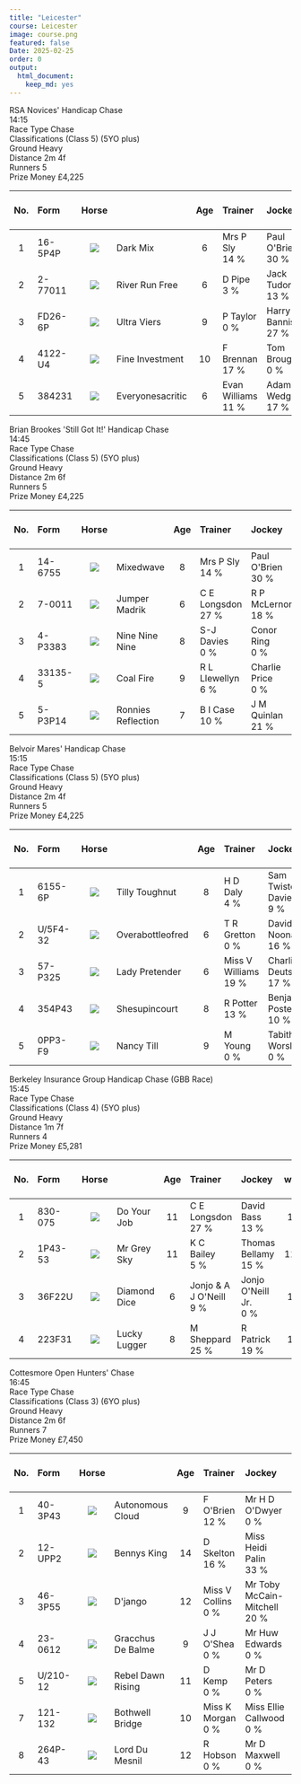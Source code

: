 ```yaml
---
title: "Leicester"
course: Leicester
image: course.png
featured: false
Date: 2025-02-25
order: 0
output:
  html_document:
    keep_md: yes
---
```




<div class="w-full lg:w-2/3">     <div class="card m-3">       <div class="card-header bg-light btn-reveal-trigger py-2 px-4">         <div class="flex flex-row justify-between flex-grow ">           <div>             <span class="text-lg font-bold">               RSA Novices' Handicap Chase             </span>           </div>           <div>             <span class="text-base font-semibold">               14:15             </span>           </div>                    </div>       </div>       <div class="card-body pt-2 pb-2 flex flex-row gap-2 px-4" id="race-information-div">         <div class="bg-gray-400 w-1/6">           <div class="flex flex-col items-center">             <span class="font-semibold text-sm">               Race Type             </span>             <span class="text-xs">               Chase             </span>           </div>         </div>         <div class="bg-gray-400 w-1/6">           <div class="flex flex-col items-center">             <span class="font-semibold text-sm">               Classifications             </span>             <span class="text-xs">               (Class 5) (5YO plus)             </span>           </div>         </div>         <div class="bg-gray-400 w-1/6">           <div class="flex flex-col items-center">             <span class="font-semibold text-sm">               Ground             </span>             <span class="text-xs">               Heavy             </span>           </div>         </div>         <div class="bg-gray-400 w-1/6">           <div class="flex flex-col items-center">             <span class="font-semibold text-sm">               Distance             </span>             <span class="text-xs">               2m 4f             </span>           </div>         </div>         <div class="bg-gray-400 w-1/6">           <div class="flex flex-col items-center">             <span class="font-semibold text-sm">               Runners             </span>             <span class="text-xs">               5             </span>           </div>         </div>         <div class="bg-gray-400 w-1/6">           <div class="flex flex-col items-center">             <span class="font-semibold text-sm">               Prize Money             </span>             <span class="text-xs">               £4,225             </span>           </div>         </div>        </div>     </div>   </div>
<div class="table-responsive"> 
<table class="racecard table table-hover" id="14:15 Leicester" style="width: auto !important; margin-left: auto; margin-right: auto;">
 <thead>
  <tr>
   <th style="text-align:center;"> No. </th>
   <th style="text-align:left;"> Form </th>
   <th style="text-align:center;"> Horse </th>
   <th style="text-align:left;">  </th>
   <th style="text-align:center;"> Age </th>
   <th style="text-align:left;"> Trainer </th>
   <th style="text-align:left;"> Jockey </th>
   <th style="text-align:center;"> weight </th>
   <th style="text-align:center;"> OR <br> DSLR </th>
   <th style="text-align:center;"> VDW <br> Alt VDW </th>
   <th style="text-align:center;"> Pred Score </th>
   <th style="text-align:center;"> Predicted Position </th>
   <th style="text-align:center;"> Win % </th>
   <th style="text-align:center;"> ew probability </th>
   <th style="text-align:center;"> ew preference </th>
   <th style="text-align:center;"> Odds </th>
  </tr>
 </thead>
<tbody>
  <tr>
   <td style="text-align:center;width: 65px; "> 1 </td>
   <td style="text-align:left;"> 16-5P4P </td>
   <td style="text-align:center;width: 40px; ">  <html><body><img src="https://www.attheraces.com/images/silks/20250225/20250225les141501.png?v=2"></body></html>
</td>
   <td style="text-align:left;"> Dark Mix </td>
   <td style="text-align:center;"> 6 </td>
   <td style="text-align:left;"> Mrs P Sly <br> <div class="badge rounded-pill average "> 14 % <div> </div>
</div>
</td>
   <td style="text-align:left;"> Paul O'Brien <br> <div class="badge rounded-pill hot "> 30 % <div> </div>
</div>
</td>
   <td style="text-align:center;"> 11-13 </td>
   <td style="text-align:center;"> 95 <br> 21 </td>
   <td style="text-align:center;"> 24 <br> 5.27 </td>
   <td style="text-align:center;"> 0.466 </td>
   <td style="text-align:center;"> 3 </td>
   <td style="text-align:center;"> <div class="progress" style="height:5px">     <div class="progress-bar rounded-3 bg-primary" role="progressbar" style="width: 0% " aria-valuenow="25" aria-valuemin="0" aria-valuemax="100"></div> </div> <br> 0% </td>
   <td style="text-align:center;"> 0.0833338 </td>
   <td style="text-align:center;"> 3 </td>
   <td style="text-align:center;"> 9.000 </td>
  </tr>
  <tr>
   <td style="text-align:center;width: 65px; "> 2 </td>
   <td style="text-align:left;"> 2-77011 </td>
   <td style="text-align:center;width: 40px; ">  <html><body><img src="https://www.attheraces.com/images/silks/20250225/20250225les141502.png?v=2"></body></html>
</td>
   <td style="text-align:left;"> River Run Free </td>
   <td style="text-align:center;"> 6 </td>
   <td style="text-align:left;"> D Pipe <br> <div class="badge rounded-pill cool "> 3 % <div> </div>
</div>
</td>
   <td style="text-align:left;"> Jack Tudor <br> <div class="badge rounded-pill average "> 13 % <div> </div>
</div>
</td>
   <td style="text-align:center;"> 11-5 </td>
   <td style="text-align:center;"> 87 <br> 12 </td>
   <td style="text-align:center;"> 12 <br> 3.65 </td>
   <td style="text-align:center;"> -0.568 </td>
   <td style="text-align:center;"> 1 </td>
   <td style="text-align:center;"> <div class="progress" style="height:5px">     <div class="progress-bar rounded-3 bg-primary" role="progressbar" style="width: 34% " aria-valuenow="25" aria-valuemin="0" aria-valuemax="100"></div> </div> <br> 34% </td>
   <td style="text-align:center;"> 0.6753666 </td>
   <td style="text-align:center;"> 1 </td>
   <td style="text-align:center;"> 0.500 </td>
  </tr>
  <tr>
   <td style="text-align:center;width: 65px; "> 3 </td>
   <td style="text-align:left;"> FD26-6P </td>
   <td style="text-align:center;width: 40px; ">  <html><body><img src="https://www.attheraces.com/images/silks/20250225/20250225les141503.png?v=2"></body></html>
</td>
   <td style="text-align:left;"> Ultra Viers </td>
   <td style="text-align:center;"> 9 </td>
   <td style="text-align:left;"> P Taylor <br> <div class="badge rounded-pill cool "> 0 % <div> </div>
</div>
</td>
   <td style="text-align:left;"> Harry Bannister <br> <div class="badge rounded-pill hot "> 27 % <div> </div>
</div>
</td>
   <td style="text-align:center;"> 11-5 </td>
   <td style="text-align:center;"> 87 <br> 12 </td>
   <td style="text-align:center;"> 22 <br> 4.64 </td>
   <td style="text-align:center;"> 1.109 </td>
   <td style="text-align:center;"> 5 </td>
   <td style="text-align:center;"> <div class="progress" style="height:5px">     <div class="progress-bar rounded-3 bg-primary" role="progressbar" style="width: 0% " aria-valuenow="25" aria-valuemin="0" aria-valuemax="100"></div> </div> <br> 0% </td>
   <td style="text-align:center;"> 0.0114073 </td>
   <td style="text-align:center;"> 5 </td>
   <td style="text-align:center;"> 16.000 </td>
  </tr>
  <tr>
   <td style="text-align:center;width: 65px; "> 4 </td>
   <td style="text-align:left;"> 4122-U4 </td>
   <td style="text-align:center;width: 40px; ">  <html><body><img src="https://www.attheraces.com/images/silks/20250225/20250225les141504.png?v=2"></body></html>
</td>
   <td style="text-align:left;"> Fine Investment </td>
   <td style="text-align:center;"> 10 </td>
   <td style="text-align:left;"> F Brennan <br> <div class="badge rounded-pill average "> 17 % <div> </div>
</div>
</td>
   <td style="text-align:left;"> Tom Broughton  <br> <div class="badge rounded-pill cool "> 0 % <div> </div>
</div>
</td>
   <td style="text-align:center;"> 11-3 </td>
   <td style="text-align:center;"> 85 <br> 286 </td>
   <td style="text-align:center;"> 16 <br> 4.44 </td>
   <td style="text-align:center;"> 0.883 </td>
   <td style="text-align:center;"> 4 </td>
   <td style="text-align:center;"> <div class="progress" style="height:5px">     <div class="progress-bar rounded-3 bg-primary" role="progressbar" style="width: 0% " aria-valuenow="25" aria-valuemin="0" aria-valuemax="100"></div> </div> <br> 0% </td>
   <td style="text-align:center;"> 0.0217025 </td>
   <td style="text-align:center;"> 4 </td>
   <td style="text-align:center;"> 10.000 </td>
  </tr>
  <tr>
   <td style="text-align:center;width: 65px; "> 5 </td>
   <td style="text-align:left;"> 384231 </td>
   <td style="text-align:center;width: 40px; ">  <html><body><img src="https://www.attheraces.com/images/silks/20250225/20250225les141505.png?v=2"></body></html>
</td>
   <td style="text-align:left;"> Everyonesacritic </td>
   <td style="text-align:center;"> 6 </td>
   <td style="text-align:left;"> Evan Williams <br> <div class="badge rounded-pill average "> 11 % <div> </div>
</div>
</td>
   <td style="text-align:left;"> Adam Wedge <br> <div class="badge rounded-pill average "> 17 % <div> </div>
</div>
</td>
   <td style="text-align:center;"> 11-2 </td>
   <td style="text-align:center;"> 84 <br> 13 </td>
   <td style="text-align:center;"> 6 <br> 1.4 </td>
   <td style="text-align:center;"> -0.487 </td>
   <td style="text-align:center;"> 2 </td>
   <td style="text-align:center;"> <div class="progress" style="height:5px">     <div class="progress-bar rounded-3 bg-primary" role="progressbar" style="width: 66% " aria-valuenow="25" aria-valuemin="0" aria-valuemax="100"></div> </div> <br> 66% </td>
   <td style="text-align:center;"> 0.1879064 </td>
   <td style="text-align:center;"> 2 </td>
   <td style="text-align:center;"> 3.333 </td>
  </tr>
</tbody>
</table>
</div>
<div class="w-full lg:w-2/3">     <div class="card m-3">       <div class="card-header bg-light btn-reveal-trigger py-2 px-4">         <div class="flex flex-row justify-between flex-grow ">           <div>             <span class="text-lg font-bold">               Brian Brookes 'Still Got It!' Handicap Chase             </span>           </div>           <div>             <span class="text-base font-semibold">               14:45             </span>           </div>                    </div>       </div>       <div class="card-body pt-2 pb-2 flex flex-row gap-2 px-4" id="race-information-div">         <div class="bg-gray-400 w-1/6">           <div class="flex flex-col items-center">             <span class="font-semibold text-sm">               Race Type             </span>             <span class="text-xs">               Chase             </span>           </div>         </div>         <div class="bg-gray-400 w-1/6">           <div class="flex flex-col items-center">             <span class="font-semibold text-sm">               Classifications             </span>             <span class="text-xs">               (Class 5) (5YO plus)             </span>           </div>         </div>         <div class="bg-gray-400 w-1/6">           <div class="flex flex-col items-center">             <span class="font-semibold text-sm">               Ground             </span>             <span class="text-xs">               Heavy             </span>           </div>         </div>         <div class="bg-gray-400 w-1/6">           <div class="flex flex-col items-center">             <span class="font-semibold text-sm">               Distance             </span>             <span class="text-xs">               2m 6f             </span>           </div>         </div>         <div class="bg-gray-400 w-1/6">           <div class="flex flex-col items-center">             <span class="font-semibold text-sm">               Runners             </span>             <span class="text-xs">               5             </span>           </div>         </div>         <div class="bg-gray-400 w-1/6">           <div class="flex flex-col items-center">             <span class="font-semibold text-sm">               Prize Money             </span>             <span class="text-xs">               £4,225             </span>           </div>         </div>        </div>     </div>   </div>
<div class="table-responsive"> 
<table class="racecard table table-hover" id="14:45 Leicester" style="width: auto !important; margin-left: auto; margin-right: auto;">
 <thead>
  <tr>
   <th style="text-align:center;"> No. </th>
   <th style="text-align:left;"> Form </th>
   <th style="text-align:center;"> Horse </th>
   <th style="text-align:left;">  </th>
   <th style="text-align:center;"> Age </th>
   <th style="text-align:left;"> Trainer </th>
   <th style="text-align:left;"> Jockey </th>
   <th style="text-align:center;"> weight </th>
   <th style="text-align:center;"> OR <br> DSLR </th>
   <th style="text-align:center;"> VDW <br> Alt VDW </th>
   <th style="text-align:center;"> Pred Score </th>
   <th style="text-align:center;"> Predicted Position </th>
   <th style="text-align:center;"> Win % </th>
   <th style="text-align:center;"> ew probability </th>
   <th style="text-align:center;"> ew preference </th>
   <th style="text-align:center;"> Odds </th>
  </tr>
 </thead>
<tbody>
  <tr>
   <td style="text-align:center;width: 65px; "> 1 </td>
   <td style="text-align:left;"> 14-6755 </td>
   <td style="text-align:center;width: 40px; ">  <html><body><img src="https://www.attheraces.com/images/silks/20250225/20250225les144501.png?v=2"></body></html>
</td>
   <td style="text-align:left;"> Mixedwave </td>
   <td style="text-align:center;"> 8 </td>
   <td style="text-align:left;"> Mrs P Sly <br> <div class="badge rounded-pill average "> 14 % <div> </div>
</div>
</td>
   <td style="text-align:left;"> Paul O'Brien <br> <div class="badge rounded-pill hot "> 30 % <div> </div>
</div>
</td>
   <td style="text-align:center;"> 12-0 </td>
   <td style="text-align:center;"> 97 <br> 32 </td>
   <td style="text-align:center;"> 17 <br> 3.11 </td>
   <td style="text-align:center;"> 0.528 </td>
   <td style="text-align:center;"> 4 </td>
   <td style="text-align:center;"> <div class="progress" style="height:5px">     <div class="progress-bar rounded-3 bg-primary" role="progressbar" style="width: 0% " aria-valuenow="25" aria-valuemin="0" aria-valuemax="100"></div> </div> <br> 0% </td>
   <td style="text-align:center;"> 0.0505042 </td>
   <td style="text-align:center;"> 5 </td>
   <td style="text-align:center;"> 6.500 </td>
  </tr>
  <tr>
   <td style="text-align:center;width: 65px; "> 2 </td>
   <td style="text-align:left;"> 7-0011 </td>
   <td style="text-align:center;width: 40px; ">  <html><body><img src="https://www.attheraces.com/images/silks/20250225/20250225les144502.png?v=2"></body></html>
</td>
   <td style="text-align:left;"> Jumper Madrik </td>
   <td style="text-align:center;"> 6 </td>
   <td style="text-align:left;"> C E Longsdon <br> <div class="badge rounded-pill hot "> 27 % <div> </div>
</div>
</td>
   <td style="text-align:left;"> R P McLernon <br> <div class="badge rounded-pill average "> 18 % <div> </div>
</div>
</td>
   <td style="text-align:center;"> 11-11 </td>
   <td style="text-align:center;"> 94 <br> 24 </td>
   <td style="text-align:center;"> 12 <br> 2.89 </td>
   <td style="text-align:center;"> -0.244 </td>
   <td style="text-align:center;"> 1 </td>
   <td style="text-align:center;"> <div class="progress" style="height:5px">     <div class="progress-bar rounded-3 bg-primary" role="progressbar" style="width: 76% " aria-valuenow="25" aria-valuemin="0" aria-valuemax="100"></div> </div> <br> 76% </td>
   <td style="text-align:center;"> 0.5648584 </td>
   <td style="text-align:center;"> 1 </td>
   <td style="text-align:center;"> 0.909 </td>
  </tr>
  <tr>
   <td style="text-align:center;width: 65px; "> 3 </td>
   <td style="text-align:left;"> 4-P3383 </td>
   <td style="text-align:center;width: 40px; ">  <html><body><img src="https://www.attheraces.com/images/silks/20250225/20250225les144503.png?v=2"></body></html>
</td>
   <td style="text-align:left;"> Nine Nine Nine </td>
   <td style="text-align:center;"> 8 </td>
   <td style="text-align:left;"> S-J Davies <br> <div class="badge rounded-pill cool "> 0 % <div> </div>
</div>
</td>
   <td style="text-align:left;"> Conor Ring <br> <div class="badge rounded-pill cool "> 0 % <div> </div>
</div>
</td>
   <td style="text-align:center;"> 11-3 </td>
   <td style="text-align:center;"> 86 <br> 12 </td>
   <td style="text-align:center;"> 14 <br> 2.07 </td>
   <td style="text-align:center;"> 0.040 </td>
   <td style="text-align:center;"> 2 </td>
   <td style="text-align:center;"> <div class="progress" style="height:5px">     <div class="progress-bar rounded-3 bg-primary" role="progressbar" style="width: 24% " aria-valuenow="25" aria-valuemin="0" aria-valuemax="100"></div> </div> <br> 24% </td>
   <td style="text-align:center;"> 0.0755653 </td>
   <td style="text-align:center;"> 4 </td>
   <td style="text-align:center;"> 9.000 </td>
  </tr>
  <tr>
   <td style="text-align:center;width: 65px; "> 4 </td>
   <td style="text-align:left;"> 33135-5 </td>
   <td style="text-align:center;width: 40px; ">  <html><body><img src="https://www.attheraces.com/images/silks/20250225/20250225les144504.png?v=2"></body></html>
</td>
   <td style="text-align:left;"> Coal Fire </td>
   <td style="text-align:center;"> 9 </td>
   <td style="text-align:left;"> R L Llewellyn <br> <div class="badge rounded-pill cool "> 6 % <div> </div>
</div>
</td>
   <td style="text-align:left;"> Charlie Price  <br> <div class="badge rounded-pill cool "> 0 % <div> </div>
</div>
</td>
   <td style="text-align:center;"> 11-3 </td>
   <td style="text-align:center;"> 86 <br> 20 </td>
   <td style="text-align:center;"> 13 <br> 3.25 </td>
   <td style="text-align:center;"> 0.880 </td>
   <td style="text-align:center;"> 5 </td>
   <td style="text-align:center;"> <div class="progress" style="height:5px">     <div class="progress-bar rounded-3 bg-primary" role="progressbar" style="width: 0% " aria-valuenow="25" aria-valuemin="0" aria-valuemax="100"></div> </div> <br> 0% </td>
   <td style="text-align:center;"> 0.0765685 </td>
   <td style="text-align:center;"> 3 </td>
   <td style="text-align:center;"> 4.000 </td>
  </tr>
  <tr>
   <td style="text-align:center;width: 65px; "> 5 </td>
   <td style="text-align:left;"> 5-P3P14 </td>
   <td style="text-align:center;width: 40px; ">  <html><body><img src="https://www.attheraces.com/images/silks/20250225/20250225les144505.png?v=2"></body></html>
</td>
   <td style="text-align:left;"> Ronnies Reflection </td>
   <td style="text-align:center;"> 7 </td>
   <td style="text-align:left;"> B I Case <br> <div class="badge rounded-pill average "> 10 % <div> </div>
</div>
</td>
   <td style="text-align:left;"> J M Quinlan <br> <div class="badge rounded-pill hot "> 21 % <div> </div>
</div>
</td>
   <td style="text-align:center;"> 11-1 </td>
   <td style="text-align:center;"> 84 <br> 17 </td>
   <td style="text-align:center;"> 15 <br> 3.53 </td>
   <td style="text-align:center;"> 0.402 </td>
   <td style="text-align:center;"> 3 </td>
   <td style="text-align:center;"> <div class="progress" style="height:5px">     <div class="progress-bar rounded-3 bg-primary" role="progressbar" style="width: 0% " aria-valuenow="25" aria-valuemin="0" aria-valuemax="100"></div> </div> <br> 0% </td>
   <td style="text-align:center;"> 0.1147039 </td>
   <td style="text-align:center;"> 2 </td>
   <td style="text-align:center;"> 4.500 </td>
  </tr>
</tbody>
</table>
</div>
<div class="w-full lg:w-2/3">     <div class="card m-3">       <div class="card-header bg-light btn-reveal-trigger py-2 px-4">         <div class="flex flex-row justify-between flex-grow ">           <div>             <span class="text-lg font-bold">               Belvoir Mares' Handicap Chase             </span>           </div>           <div>             <span class="text-base font-semibold">               15:15             </span>           </div>                    </div>       </div>       <div class="card-body pt-2 pb-2 flex flex-row gap-2 px-4" id="race-information-div">         <div class="bg-gray-400 w-1/6">           <div class="flex flex-col items-center">             <span class="font-semibold text-sm">               Race Type             </span>             <span class="text-xs">               Chase             </span>           </div>         </div>         <div class="bg-gray-400 w-1/6">           <div class="flex flex-col items-center">             <span class="font-semibold text-sm">               Classifications             </span>             <span class="text-xs">               (Class 5) (5YO plus)             </span>           </div>         </div>         <div class="bg-gray-400 w-1/6">           <div class="flex flex-col items-center">             <span class="font-semibold text-sm">               Ground             </span>             <span class="text-xs">               Heavy             </span>           </div>         </div>         <div class="bg-gray-400 w-1/6">           <div class="flex flex-col items-center">             <span class="font-semibold text-sm">               Distance             </span>             <span class="text-xs">               2m 4f             </span>           </div>         </div>         <div class="bg-gray-400 w-1/6">           <div class="flex flex-col items-center">             <span class="font-semibold text-sm">               Runners             </span>             <span class="text-xs">               5             </span>           </div>         </div>         <div class="bg-gray-400 w-1/6">           <div class="flex flex-col items-center">             <span class="font-semibold text-sm">               Prize Money             </span>             <span class="text-xs">               £4,225             </span>           </div>         </div>        </div>     </div>   </div>
<div class="table-responsive"> 
<table class="racecard table table-hover" id="15:15 Leicester" style="width: auto !important; margin-left: auto; margin-right: auto;">
 <thead>
  <tr>
   <th style="text-align:center;"> No. </th>
   <th style="text-align:left;"> Form </th>
   <th style="text-align:center;"> Horse </th>
   <th style="text-align:left;">  </th>
   <th style="text-align:center;"> Age </th>
   <th style="text-align:left;"> Trainer </th>
   <th style="text-align:left;"> Jockey </th>
   <th style="text-align:center;"> weight </th>
   <th style="text-align:center;"> OR <br> DSLR </th>
   <th style="text-align:center;"> VDW <br> Alt VDW </th>
   <th style="text-align:center;"> Pred Score </th>
   <th style="text-align:center;"> Predicted Position </th>
   <th style="text-align:center;"> Win % </th>
   <th style="text-align:center;"> ew probability </th>
   <th style="text-align:center;"> ew preference </th>
   <th style="text-align:center;"> Odds </th>
  </tr>
 </thead>
<tbody>
  <tr>
   <td style="text-align:center;width: 65px; "> 1 </td>
   <td style="text-align:left;"> 6155-6P </td>
   <td style="text-align:center;width: 40px; ">  <html><body><img src="https://www.attheraces.com/images/silks/20250225/20250225les151501.png?v=2"></body></html>
</td>
   <td style="text-align:left;"> Tilly Toughnut </td>
   <td style="text-align:center;"> 8 </td>
   <td style="text-align:left;"> H D Daly <br> <div class="badge rounded-pill cool "> 4 % <div> </div>
</div>
</td>
   <td style="text-align:left;"> Sam Twiston-Davies <br> <div class="badge rounded-pill cool "> 9 % <div> </div>
</div>
</td>
   <td style="text-align:center;"> 12-0 </td>
   <td style="text-align:center;"> 97 <br> 19 </td>
   <td style="text-align:center;"> 21 <br> 4.14 </td>
   <td style="text-align:center;"> 0.746 </td>
   <td style="text-align:center;"> 4 </td>
   <td style="text-align:center;"> <div class="progress" style="height:5px">     <div class="progress-bar rounded-3 bg-primary" role="progressbar" style="width: 0% " aria-valuenow="25" aria-valuemin="0" aria-valuemax="100"></div> </div> <br> 0% </td>
   <td style="text-align:center;"> 0.0591490 </td>
   <td style="text-align:center;"> 4 </td>
   <td style="text-align:center;"> 5.000 </td>
  </tr>
  <tr>
   <td style="text-align:center;width: 65px; "> 2 </td>
   <td style="text-align:left;"> U/5F4-32 </td>
   <td style="text-align:center;width: 40px; ">  <html><body><img src="https://www.attheraces.com/images/silks/20250225/20250225les151502.png?v=2"></body></html>
</td>
   <td style="text-align:left;"> Overabottleofred </td>
   <td style="text-align:center;"> 6 </td>
   <td style="text-align:left;"> T R Gretton <br> <div class="badge rounded-pill cool "> 0 % <div> </div>
</div>
</td>
   <td style="text-align:left;"> David Noonan <br> <div class="badge rounded-pill average "> 16 % <div> </div>
</div>
</td>
   <td style="text-align:center;"> 12-0 </td>
   <td style="text-align:center;"> 97 <br> 59 </td>
   <td style="text-align:center;"> 9 <br> 3.36 </td>
   <td style="text-align:center;"> -0.162 </td>
   <td style="text-align:center;"> 1 </td>
   <td style="text-align:center;"> <div class="progress" style="height:5px">     <div class="progress-bar rounded-3 bg-primary" role="progressbar" style="width: 100% " aria-valuenow="25" aria-valuemin="0" aria-valuemax="100"></div> </div> <br> 100% </td>
   <td style="text-align:center;"> 0.4773501 </td>
   <td style="text-align:center;"> 1 </td>
   <td style="text-align:center;"> 2.000 </td>
  </tr>
  <tr>
   <td style="text-align:center;width: 65px; "> 3 </td>
   <td style="text-align:left;"> 57-P325 </td>
   <td style="text-align:center;width: 40px; ">  <html><body><img src="https://www.attheraces.com/images/silks/20250225/20250225les151503.png?v=2"></body></html>
</td>
   <td style="text-align:left;"> Lady Pretender </td>
   <td style="text-align:center;"> 6 </td>
   <td style="text-align:left;"> Miss V Williams <br> <div class="badge rounded-pill average "> 19 % <div> </div>
</div>
</td>
   <td style="text-align:left;"> Charlie Deutsch <br> <div class="badge rounded-pill average "> 17 % <div> </div>
</div>
</td>
   <td style="text-align:center;"> 11-12 </td>
   <td style="text-align:center;"> 95 <br> 21 </td>
   <td style="text-align:center;"> 10 <br> 2.08 </td>
   <td style="text-align:center;"> 0.622 </td>
   <td style="text-align:center;"> 3 </td>
   <td style="text-align:center;"> <div class="progress" style="height:5px">     <div class="progress-bar rounded-3 bg-primary" role="progressbar" style="width: 0% " aria-valuenow="25" aria-valuemin="0" aria-valuemax="100"></div> </div> <br> 0% </td>
   <td style="text-align:center;"> 0.4116726 </td>
   <td style="text-align:center;"> 2 </td>
   <td style="text-align:center;"> 1.875 </td>
  </tr>
  <tr>
   <td style="text-align:center;width: 65px; "> 4 </td>
   <td style="text-align:left;"> 354P43 </td>
   <td style="text-align:center;width: 40px; ">  <html><body><img src="https://www.attheraces.com/images/silks/20250225/20250225les151504.png?v=2"></body></html>
</td>
   <td style="text-align:left;"> Shesupincourt </td>
   <td style="text-align:center;"> 8 </td>
   <td style="text-align:left;"> R Potter <br> <div class="badge rounded-pill average "> 13 % <div> </div>
</div>
</td>
   <td style="text-align:left;"> Benjamin Poste <br> <div class="badge rounded-pill average "> 10 % <div> </div>
</div>
</td>
   <td style="text-align:center;"> 10-11 </td>
   <td style="text-align:center;"> 80 <br> 19 </td>
   <td style="text-align:center;"> 17 <br> 5.2 </td>
   <td style="text-align:center;"> 0.288 </td>
   <td style="text-align:center;"> 2 </td>
   <td style="text-align:center;"> <div class="progress" style="height:5px">     <div class="progress-bar rounded-3 bg-primary" role="progressbar" style="width: 0% " aria-valuenow="25" aria-valuemin="0" aria-valuemax="100"></div> </div> <br> 0% </td>
   <td style="text-align:center;"> 0.3035969 </td>
   <td style="text-align:center;"> 3 </td>
   <td style="text-align:center;"> 2.750 </td>
  </tr>
  <tr>
   <td style="text-align:center;width: 65px; "> 5 </td>
   <td style="text-align:left;"> 0PP3-F9 </td>
   <td style="text-align:center;width: 40px; ">  <html><body><img src="https://www.attheraces.com/images/silks/20250225/20250225les151505.png?v=2"></body></html>
</td>
   <td style="text-align:left;"> Nancy Till </td>
   <td style="text-align:center;"> 9 </td>
   <td style="text-align:left;"> M Young <br> <div class="badge rounded-pill cool "> 0 % <div> </div>
</div>
</td>
   <td style="text-align:left;"> Tabitha Worsley  <br> <div class="badge rounded-pill cool "> 0 % <div> </div>
</div>
</td>
   <td style="text-align:center;"> 10-2 </td>
   <td style="text-align:center;"> 71 <br> 18 </td>
   <td style="text-align:center;"> 22 <br> 4.39 </td>
   <td style="text-align:center;"> 1.785 </td>
   <td style="text-align:center;"> 5 </td>
   <td style="text-align:center;"> <div class="progress" style="height:5px">     <div class="progress-bar rounded-3 bg-primary" role="progressbar" style="width: 0% " aria-valuenow="25" aria-valuemin="0" aria-valuemax="100"></div> </div> <br> 0% </td>
   <td style="text-align:center;"> 0.0128699 </td>
   <td style="text-align:center;"> 5 </td>
   <td style="text-align:center;"> 33.000 </td>
  </tr>
</tbody>
</table>
</div>
<div class="w-full lg:w-2/3">     <div class="card m-3">       <div class="card-header bg-light btn-reveal-trigger py-2 px-4">         <div class="flex flex-row justify-between flex-grow ">           <div>             <span class="text-lg font-bold">               Berkeley Insurance Group Handicap Chase (GBB Race)             </span>           </div>           <div>             <span class="text-base font-semibold">               15:45             </span>           </div>                    </div>       </div>       <div class="card-body pt-2 pb-2 flex flex-row gap-2 px-4" id="race-information-div">         <div class="bg-gray-400 w-1/6">           <div class="flex flex-col items-center">             <span class="font-semibold text-sm">               Race Type             </span>             <span class="text-xs">               Chase             </span>           </div>         </div>         <div class="bg-gray-400 w-1/6">           <div class="flex flex-col items-center">             <span class="font-semibold text-sm">               Classifications             </span>             <span class="text-xs">               (Class 4) (5YO plus)             </span>           </div>         </div>         <div class="bg-gray-400 w-1/6">           <div class="flex flex-col items-center">             <span class="font-semibold text-sm">               Ground             </span>             <span class="text-xs">               Heavy             </span>           </div>         </div>         <div class="bg-gray-400 w-1/6">           <div class="flex flex-col items-center">             <span class="font-semibold text-sm">               Distance             </span>             <span class="text-xs">               1m 7f             </span>           </div>         </div>         <div class="bg-gray-400 w-1/6">           <div class="flex flex-col items-center">             <span class="font-semibold text-sm">               Runners             </span>             <span class="text-xs">               4             </span>           </div>         </div>         <div class="bg-gray-400 w-1/6">           <div class="flex flex-col items-center">             <span class="font-semibold text-sm">               Prize Money             </span>             <span class="text-xs">               £5,281             </span>           </div>         </div>        </div>     </div>   </div>
<div class="table-responsive"> 
<table class="racecard table table-hover" id="15:45 Leicester" style="width: auto !important; margin-left: auto; margin-right: auto;">
 <thead>
  <tr>
   <th style="text-align:center;"> No. </th>
   <th style="text-align:left;"> Form </th>
   <th style="text-align:center;"> Horse </th>
   <th style="text-align:left;">  </th>
   <th style="text-align:center;"> Age </th>
   <th style="text-align:left;"> Trainer </th>
   <th style="text-align:left;"> Jockey </th>
   <th style="text-align:center;"> weight </th>
   <th style="text-align:center;"> OR <br> DSLR </th>
   <th style="text-align:center;"> VDW <br> Alt VDW </th>
   <th style="text-align:center;"> Pred Score </th>
   <th style="text-align:center;"> Predicted Position </th>
   <th style="text-align:center;"> Win % </th>
   <th style="text-align:center;"> ew probability </th>
   <th style="text-align:center;"> ew preference </th>
   <th style="text-align:center;"> Odds </th>
  </tr>
 </thead>
<tbody>
  <tr>
   <td style="text-align:center;width: 65px; "> 1 </td>
   <td style="text-align:left;"> 830-075 </td>
   <td style="text-align:center;width: 40px; ">  <html><body><img src="https://www.attheraces.com/images/silks/20250225/20250225les154501.png?v=2"></body></html>
</td>
   <td style="text-align:left;"> Do Your Job </td>
   <td style="text-align:center;"> 11 </td>
   <td style="text-align:left;"> C E Longsdon <br> <div class="badge rounded-pill hot "> 27 % <div> </div>
</div>
</td>
   <td style="text-align:left;"> David Bass <br> <div class="badge rounded-pill average "> 13 % <div> </div>
</div>
</td>
   <td style="text-align:center;"> 12-0 </td>
   <td style="text-align:center;"> 120 <br> 24 </td>
   <td style="text-align:center;"> 22 <br> 3.08 </td>
   <td style="text-align:center;"> 0.584 </td>
   <td style="text-align:center;"> 4 </td>
   <td style="text-align:center;"> <div class="progress" style="height:5px">     <div class="progress-bar rounded-3 bg-primary" role="progressbar" style="width: 0% " aria-valuenow="25" aria-valuemin="0" aria-valuemax="100"></div> </div> <br> 0% </td>
   <td style="text-align:center;"> 0.0291815 </td>
   <td style="text-align:center;"> 4 </td>
   <td style="text-align:center;"> 5.500 </td>
  </tr>
  <tr>
   <td style="text-align:center;width: 65px; "> 2 </td>
   <td style="text-align:left;"> 1P43-53 </td>
   <td style="text-align:center;width: 40px; ">  <html><body><img src="https://www.attheraces.com/images/silks/20250225/20250225les154502.png?v=2"></body></html>
</td>
   <td style="text-align:left;"> Mr Grey Sky </td>
   <td style="text-align:center;"> 11 </td>
   <td style="text-align:left;"> K C Bailey <br> <div class="badge rounded-pill cool "> 5 % <div> </div>
</div>
</td>
   <td style="text-align:left;"> Thomas Bellamy <br> <div class="badge rounded-pill average "> 15 % <div> </div>
</div>
</td>
   <td style="text-align:center;"> 11-10 </td>
   <td style="text-align:center;"> 116 <br> 43 </td>
   <td style="text-align:center;"> 11 <br> 2.07 </td>
   <td style="text-align:center;"> -0.539 </td>
   <td style="text-align:center;"> 1 </td>
   <td style="text-align:center;"> <div class="progress" style="height:5px">     <div class="progress-bar rounded-3 bg-primary" role="progressbar" style="width: 80.5% " aria-valuenow="25" aria-valuemin="0" aria-valuemax="100"></div> </div> <br> 80.5% </td>
   <td style="text-align:center;"> 0.2534172 </td>
   <td style="text-align:center;"> 2 </td>
   <td style="text-align:center;"> 3.333 </td>
  </tr>
  <tr>
   <td style="text-align:center;width: 65px; "> 3 </td>
   <td style="text-align:left;"> 36F22U </td>
   <td style="text-align:center;width: 40px; ">  <html><body><img src="https://www.attheraces.com/images/silks/20250225/20250225les154503.png?v=2"></body></html>
</td>
   <td style="text-align:left;"> Diamond Dice </td>
   <td style="text-align:center;"> 6 </td>
   <td style="text-align:left;"> Jonjo &amp; A J O'Neill <br> <div class="badge rounded-pill cool "> 9 % <div> </div>
</div>
</td>
   <td style="text-align:left;"> Jonjo O'Neill Jr. <br> <div class="badge rounded-pill cool "> 0 % <div> </div>
</div>
</td>
   <td style="text-align:center;"> 11-6 </td>
   <td style="text-align:center;"> 112 <br> 8 </td>
   <td style="text-align:center;"> 14 <br> 2.83 </td>
   <td style="text-align:center;"> 0.337 </td>
   <td style="text-align:center;"> 3 </td>
   <td style="text-align:center;"> <div class="progress" style="height:5px">     <div class="progress-bar rounded-3 bg-primary" role="progressbar" style="width: 0% " aria-valuenow="25" aria-valuemin="0" aria-valuemax="100"></div> </div> <br> 0% </td>
   <td style="text-align:center;"> 0.1843590 </td>
   <td style="text-align:center;"> 3 </td>
   <td style="text-align:center;"> 2.000 </td>
  </tr>
  <tr>
   <td style="text-align:center;width: 65px; "> 4 </td>
   <td style="text-align:left;"> 223F31 </td>
   <td style="text-align:center;width: 40px; ">  <html><body><img src="https://www.attheraces.com/images/silks/20250225/20250225les154504.png?v=2"></body></html>
</td>
   <td style="text-align:left;"> Lucky Lugger </td>
   <td style="text-align:center;"> 8 </td>
   <td style="text-align:left;"> M Sheppard <br> <div class="badge rounded-pill hot "> 25 % <div> </div>
</div>
</td>
   <td style="text-align:left;"> R Patrick <br> <div class="badge rounded-pill average "> 19 % <div> </div>
</div>
</td>
   <td style="text-align:center;"> 11-2 </td>
   <td style="text-align:center;"> 108 <br> 17 </td>
   <td style="text-align:center;"> 14 <br> 1.77 </td>
   <td style="text-align:center;"> -0.515 </td>
   <td style="text-align:center;"> 2 </td>
   <td style="text-align:center;"> <div class="progress" style="height:5px">     <div class="progress-bar rounded-3 bg-primary" role="progressbar" style="width: 19.5% " aria-valuenow="25" aria-valuemin="0" aria-valuemax="100"></div> </div> <br> 19.5% </td>
   <td style="text-align:center;"> 0.5365724 </td>
   <td style="text-align:center;"> 1 </td>
   <td style="text-align:center;"> 1.625 </td>
  </tr>
</tbody>
</table>
</div>
<div class="w-full lg:w-2/3">     <div class="card m-3">       <div class="card-header bg-light btn-reveal-trigger py-2 px-4">         <div class="flex flex-row justify-between flex-grow ">           <div>             <span class="text-lg font-bold">               Cottesmore Open Hunters' Chase             </span>           </div>           <div>             <span class="text-base font-semibold">               16:45             </span>           </div>                    </div>       </div>       <div class="card-body pt-2 pb-2 flex flex-row gap-2 px-4" id="race-information-div">         <div class="bg-gray-400 w-1/6">           <div class="flex flex-col items-center">             <span class="font-semibold text-sm">               Race Type             </span>             <span class="text-xs">               Chase             </span>           </div>         </div>         <div class="bg-gray-400 w-1/6">           <div class="flex flex-col items-center">             <span class="font-semibold text-sm">               Classifications             </span>             <span class="text-xs">               (Class 3) (6YO plus)             </span>           </div>         </div>         <div class="bg-gray-400 w-1/6">           <div class="flex flex-col items-center">             <span class="font-semibold text-sm">               Ground             </span>             <span class="text-xs">               Heavy             </span>           </div>         </div>         <div class="bg-gray-400 w-1/6">           <div class="flex flex-col items-center">             <span class="font-semibold text-sm">               Distance             </span>             <span class="text-xs">               2m 6f             </span>           </div>         </div>         <div class="bg-gray-400 w-1/6">           <div class="flex flex-col items-center">             <span class="font-semibold text-sm">               Runners             </span>             <span class="text-xs">               7             </span>           </div>         </div>         <div class="bg-gray-400 w-1/6">           <div class="flex flex-col items-center">             <span class="font-semibold text-sm">               Prize Money             </span>             <span class="text-xs">               £7,450             </span>           </div>         </div>        </div>     </div>   </div>
<div class="table-responsive"> 
<table class="racecard table table-hover" id="16:45 Leicester" style="width: auto !important; margin-left: auto; margin-right: auto;">
 <thead>
  <tr>
   <th style="text-align:center;"> No. </th>
   <th style="text-align:left;"> Form </th>
   <th style="text-align:center;"> Horse </th>
   <th style="text-align:left;">  </th>
   <th style="text-align:center;"> Age </th>
   <th style="text-align:left;"> Trainer </th>
   <th style="text-align:left;"> Jockey </th>
   <th style="text-align:center;"> weight </th>
   <th style="text-align:center;"> OR <br> DSLR </th>
   <th style="text-align:center;"> VDW <br> Alt VDW </th>
   <th style="text-align:center;"> Pred Score </th>
   <th style="text-align:center;"> Predicted Position </th>
   <th style="text-align:center;"> Win % </th>
   <th style="text-align:center;"> ew probability </th>
   <th style="text-align:center;"> ew preference </th>
   <th style="text-align:center;"> Odds </th>
  </tr>
 </thead>
<tbody>
  <tr>
   <td style="text-align:center;width: 65px; "> 1 </td>
   <td style="text-align:left;"> 40-3P43 </td>
   <td style="text-align:center;width: 40px; ">  <html><body><img src="https://www.attheraces.com/images/silks/20250225/20250225les164501.png?v=2"></body></html>
</td>
   <td style="text-align:left;"> Autonomous Cloud </td>
   <td style="text-align:center;"> 9 </td>
   <td style="text-align:left;"> F O'Brien <br> <div class="badge rounded-pill average "> 12 % <div> </div>
</div>
</td>
   <td style="text-align:left;"> Mr H D O'Dwyer  <br> <div class="badge rounded-pill cool "> 0 % <div> </div>
</div>
</td>
   <td style="text-align:center;"> 12-4 </td>
   <td style="text-align:center;"> 124 <br> 36 </td>
   <td style="text-align:center;"> 17 <br> 1.51 </td>
   <td style="text-align:center;"> -0.200 </td>
   <td style="text-align:center;"> 3 </td>
   <td style="text-align:center;"> <div class="progress" style="height:5px">     <div class="progress-bar rounded-3 bg-primary" role="progressbar" style="width: 0% " aria-valuenow="25" aria-valuemin="0" aria-valuemax="100"></div> </div> <br> 0% </td>
   <td style="text-align:center;"> 0.2091568 </td>
   <td style="text-align:center;"> 3 </td>
   <td style="text-align:center;"> 6.0 </td>
  </tr>
  <tr>
   <td style="text-align:center;width: 65px; "> 2 </td>
   <td style="text-align:left;"> 12-UPP2 </td>
   <td style="text-align:center;width: 40px; ">  <html><body><img src="https://www.attheraces.com/images/silks/20250225/20250225les164502.png?v=2"></body></html>
</td>
   <td style="text-align:left;"> Bennys King </td>
   <td style="text-align:center;"> 14 </td>
   <td style="text-align:left;"> D Skelton <br> <div class="badge rounded-pill average "> 16 % <div> </div>
</div>
</td>
   <td style="text-align:left;"> Miss Heidi Palin  <br> <div class="badge rounded-pill hot "> 33 % <div> </div>
</div>
</td>
   <td style="text-align:center;"> 12-4 </td>
   <td style="text-align:center;"> 125 <br> 36 </td>
   <td style="text-align:center;"> 22 <br> 2.88 </td>
   <td style="text-align:center;"> 0.377 </td>
   <td style="text-align:center;"> 6 </td>
   <td style="text-align:center;"> <div class="progress" style="height:5px">     <div class="progress-bar rounded-3 bg-primary" role="progressbar" style="width: 0% " aria-valuenow="25" aria-valuemin="0" aria-valuemax="100"></div> </div> <br> 0% </td>
   <td style="text-align:center;"> 0.1450536 </td>
   <td style="text-align:center;"> 4 </td>
   <td style="text-align:center;"> 4.5 </td>
  </tr>
  <tr>
   <td style="text-align:center;width: 65px; "> 3 </td>
   <td style="text-align:left;"> 46-3P55 </td>
   <td style="text-align:center;width: 40px; ">  <html><body><img src="https://www.attheraces.com/images/silks/20250225/20250225les164503.png?v=2"></body></html>
</td>
   <td style="text-align:left;"> D'jango </td>
   <td style="text-align:center;"> 12 </td>
   <td style="text-align:left;"> Miss V Collins <br> <div class="badge rounded-pill cool "> 0 % <div> </div>
</div>
</td>
   <td style="text-align:left;"> Mr Toby McCain-Mitchell  <br> <div class="badge rounded-pill average "> 20 % <div> </div>
</div>
</td>
   <td style="text-align:center;"> 12-4 </td>
   <td style="text-align:center;"> 123 <br> 18 </td>
   <td style="text-align:center;"> 20 <br> 4.49 </td>
   <td style="text-align:center;"> -0.068 </td>
   <td style="text-align:center;"> 5 </td>
   <td style="text-align:center;"> <div class="progress" style="height:5px">     <div class="progress-bar rounded-3 bg-primary" role="progressbar" style="width: 0% " aria-valuenow="25" aria-valuemin="0" aria-valuemax="100"></div> </div> <br> 0% </td>
   <td style="text-align:center;"> 0.0043891 </td>
   <td style="text-align:center;"> 7 </td>
   <td style="text-align:center;"> 20.0 </td>
  </tr>
  <tr>
   <td style="text-align:center;width: 65px; "> 4 </td>
   <td style="text-align:left;"> 23-0612 </td>
   <td style="text-align:center;width: 40px; ">  <html><body><img src="https://www.attheraces.com/images/silks/20250225/20250225les164504.png?v=2"></body></html>
</td>
   <td style="text-align:left;"> Gracchus De Balme </td>
   <td style="text-align:center;"> 9 </td>
   <td style="text-align:left;"> J J O'Shea <br> <div class="badge rounded-pill cool "> 0 % <div> </div>
</div>
</td>
   <td style="text-align:left;"> Mr Huw Edwards  <br> <div class="badge rounded-pill cool "> 0 % <div> </div>
</div>
</td>
   <td style="text-align:center;"> 12-4 </td>
   <td style="text-align:center;"> 132 <br> 10 </td>
   <td style="text-align:center;"> 9 <br> 0.76 </td>
   <td style="text-align:center;"> -0.454 </td>
   <td style="text-align:center;"> 1 </td>
   <td style="text-align:center;"> <div class="progress" style="height:5px">     <div class="progress-bar rounded-3 bg-primary" role="progressbar" style="width: 86.5% " aria-valuenow="25" aria-valuemin="0" aria-valuemax="100"></div> </div> <br> 86.5% </td>
   <td style="text-align:center;"> 0.4522325 </td>
   <td style="text-align:center;"> 1 </td>
   <td style="text-align:center;"> 1.5 </td>
  </tr>
  <tr>
   <td style="text-align:center;width: 65px; "> 5 </td>
   <td style="text-align:left;"> U/210-12 </td>
   <td style="text-align:center;width: 40px; ">  <html><body><img src="https://www.attheraces.com/images/silks/20250225/20250225les164505.png?v=2"></body></html>
</td>
   <td style="text-align:left;"> Rebel Dawn Rising </td>
   <td style="text-align:center;"> 11 </td>
   <td style="text-align:left;"> D Kemp <br> <div class="badge rounded-pill cool "> 0 % <div> </div>
</div>
</td>
   <td style="text-align:left;"> Mr D Peters  <br> <div class="badge rounded-pill cool "> 0 % <div> </div>
</div>
</td>
   <td style="text-align:center;"> 12-4 </td>
   <td style="text-align:center;"> 125 <br> 270 </td>
   <td style="text-align:center;"> 13 <br> 1.22 </td>
   <td style="text-align:center;"> -0.264 </td>
   <td style="text-align:center;"> 2 </td>
   <td style="text-align:center;"> <div class="progress" style="height:5px">     <div class="progress-bar rounded-3 bg-primary" role="progressbar" style="width: 1% " aria-valuenow="25" aria-valuemin="0" aria-valuemax="100"></div> </div> <br> 1% </td>
   <td style="text-align:center;"> 0.2780169 </td>
   <td style="text-align:center;"> 2 </td>
   <td style="text-align:center;"> 5.0 </td>
  </tr>
  <tr>
   <td style="text-align:center;width: 65px; "> 7 </td>
   <td style="text-align:left;"> 121-132 </td>
   <td style="text-align:center;width: 40px; ">  <html><body><img src="https://www.attheraces.com/images/silks/20250225/20250225les164507.png?v=2"></body></html>
</td>
   <td style="text-align:left;"> Bothwell Bridge </td>
   <td style="text-align:center;"> 10 </td>
   <td style="text-align:left;"> Miss K Morgan <br> <div class="badge rounded-pill cool "> 0 % <div> </div>
</div>
</td>
   <td style="text-align:left;"> Miss Ellie Callwood  <br> <div class="badge rounded-pill cool "> 0 % <div> </div>
</div>
</td>
   <td style="text-align:center;"> 11-12 </td>
   <td style="text-align:center;"> 109 <br> 23 </td>
   <td style="text-align:center;"> 6 <br> 0.52 </td>
   <td style="text-align:center;"> 1.449 </td>
   <td style="text-align:center;"> 7 </td>
   <td style="text-align:center;"> <div class="progress" style="height:5px">     <div class="progress-bar rounded-3 bg-primary" role="progressbar" style="width: 0% " aria-valuenow="25" aria-valuemin="0" aria-valuemax="100"></div> </div> <br> 0% </td>
   <td style="text-align:center;"> 0.0226598 </td>
   <td style="text-align:center;"> 6 </td>
   <td style="text-align:center;"> 14.0 </td>
  </tr>
  <tr>
   <td style="text-align:center;width: 65px; "> 8 </td>
   <td style="text-align:left;"> 264P-43 </td>
   <td style="text-align:center;width: 40px; ">  <html><body><img src="https://www.attheraces.com/images/silks/20250225/20250225les164508.png?v=2"></body></html>
</td>
   <td style="text-align:left;"> Lord Du Mesnil </td>
   <td style="text-align:center;"> 12 </td>
   <td style="text-align:left;"> R Hobson <br> <div class="badge rounded-pill cool "> 0 % <div> </div>
</div>
</td>
   <td style="text-align:left;"> Mr D Maxwell <br> <div class="badge rounded-pill cool "> 0 % <div> </div>
</div>
</td>
   <td style="text-align:center;"> 11-12 </td>
   <td style="text-align:center;"> 127 <br> 18 </td>
   <td style="text-align:center;"> 17 <br> 3 </td>
   <td style="text-align:center;"> -0.080 </td>
   <td style="text-align:center;"> 4 </td>
   <td style="text-align:center;"> <div class="progress" style="height:5px">     <div class="progress-bar rounded-3 bg-primary" role="progressbar" style="width: 12.5% " aria-valuenow="25" aria-valuemin="0" aria-valuemax="100"></div> </div> <br> 12.5% </td>
   <td style="text-align:center;"> 0.0536702 </td>
   <td style="text-align:center;"> 5 </td>
   <td style="text-align:center;"> 4.5 </td>
  </tr>
</tbody>
</table>
</div>








